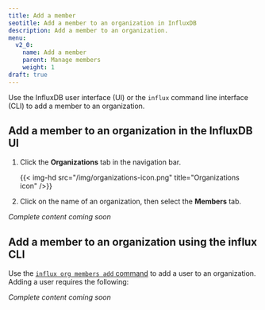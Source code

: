 ```yaml
---
title: Add a member
seotitle: Add a member to an organization in InfluxDB
description: Add a member to an organization.
menu:
  v2_0:
    name: Add a member
    parent: Manage members
    weight: 1
draft: true
---
```


Use the InfluxDB user interface (UI) or the `influx` command line interface (CLI)
to add a member to an organization.

## Add a member to an organization in the InfluxDB UI

1. Click the **Organizations** tab in the navigation bar.

    {{< img-hd src="/img/organizations-icon.png" title="Organizations icon" />}}

2. Click on the name of an organization, then select the **Members** tab.

_Complete content coming soon_

## Add a member to an organization using the influx CLI

Use the [`influx org members add` command](/v2.0/reference/cli/influx/org/members/add)
to add a user to an organization. Adding a user requires the following:

_Complete content coming soon_
